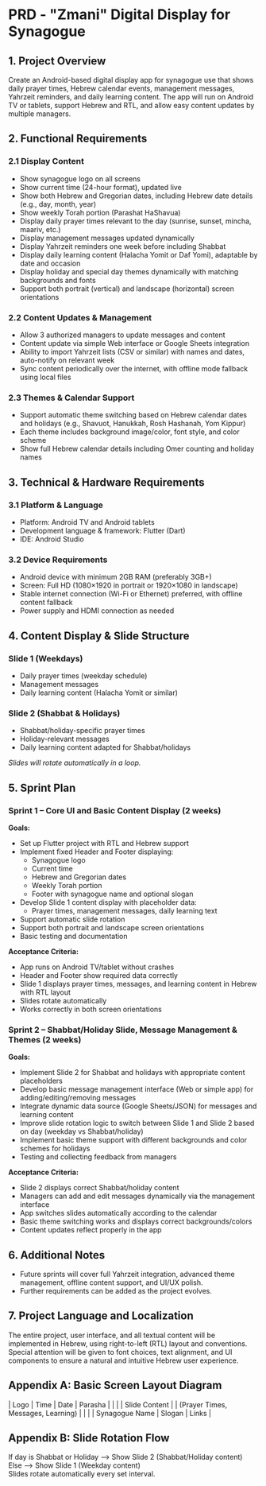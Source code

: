 # PRD - "Zmani" Digital Display for Synagogue

## 1. Project Overview  
Create an Android-based digital display app for synagogue use that shows daily prayer times, Hebrew calendar events, management messages, Yahrzeit reminders, and daily learning content. The app will run on Android TV or tablets, support Hebrew and RTL, and allow easy content updates by multiple managers.

## 2. Functional Requirements

### 2.1 Display Content  
- Show synagogue logo on all screens  
- Show current time (24-hour format), updated live  
- Show both Hebrew and Gregorian dates, including Hebrew date details (e.g., day, month, year)  
- Show weekly Torah portion (Parashat HaShavua)  
- Display daily prayer times relevant to the day (sunrise, sunset, mincha, maariv, etc.)  
- Display management messages updated dynamically  
- Display Yahrzeit reminders one week before including Shabbat  
- Display daily learning content (Halacha Yomit or Daf Yomi), adaptable by date and occasion  
- Display holiday and special day themes dynamically with matching backgrounds and fonts  
- Support both portrait (vertical) and landscape (horizontal) screen orientations  

### 2.2 Content Updates & Management  
- Allow 3 authorized managers to update messages and content  
- Content update via simple Web interface or Google Sheets integration  
- Ability to import Yahrzeit lists (CSV or similar) with names and dates, auto-notify on relevant week  
- Sync content periodically over the internet, with offline mode fallback using local files  

### 2.3 Themes & Calendar Support  
- Support automatic theme switching based on Hebrew calendar dates and holidays (e.g., Shavuot, Hanukkah, Rosh Hashanah, Yom Kippur)  
- Each theme includes background image/color, font style, and color scheme  
- Show full Hebrew calendar details including Omer counting and holiday names  

## 3. Technical & Hardware Requirements

### 3.1 Platform & Language  
- Platform: Android TV and Android tablets  
- Development language & framework: Flutter (Dart)  
- IDE: Android Studio  

### 3.2 Device Requirements  
- Android device with minimum 2GB RAM (preferably 3GB+)  
- Screen: Full HD (1080×1920 in portrait or 1920×1080 in landscape)  
- Stable internet connection (Wi-Fi or Ethernet) preferred, with offline content fallback  
- Power supply and HDMI connection as needed  

## 4. Content Display & Slide Structure

### Slide 1 (Weekdays)  
- Daily prayer times (weekday schedule)  
- Management messages  
- Daily learning content (Halacha Yomit or similar)  

### Slide 2 (Shabbat & Holidays)  
- Shabbat/holiday-specific prayer times  
- Holiday-relevant messages  
- Daily learning content adapted for Shabbat/holidays  

*Slides will rotate automatically in a loop.*

## 5. Sprint Plan

### Sprint 1 – Core UI and Basic Content Display (2 weeks)

**Goals:**  
- Set up Flutter project with RTL and Hebrew support  
- Implement fixed Header and Footer displaying:  
  - Synagogue logo  
  - Current time  
  - Hebrew and Gregorian dates  
  - Weekly Torah portion  
  - Footer with synagogue name and optional slogan  
- Develop Slide 1 content display with placeholder data:  
  - Prayer times, management messages, daily learning text  
- Support automatic slide rotation  
- Support both portrait and landscape screen orientations  
- Basic testing and documentation  

**Acceptance Criteria:**  
- App runs on Android TV/tablet without crashes  
- Header and Footer show required data correctly  
- Slide 1 displays prayer times, messages, and learning content in Hebrew with RTL layout  
- Slides rotate automatically  
- Works correctly in both screen orientations  

### Sprint 2 – Shabbat/Holiday Slide, Message Management & Themes (2 weeks)

**Goals:**  
- Implement Slide 2 for Shabbat and holidays with appropriate content placeholders  
- Develop basic message management interface (Web or simple app) for adding/editing/removing messages  
- Integrate dynamic data source (Google Sheets/JSON) for messages and learning content  
- Improve slide rotation logic to switch between Slide 1 and Slide 2 based on day (weekday vs Shabbat/holiday)  
- Implement basic theme support with different backgrounds and color schemes for holidays  
- Testing and collecting feedback from managers  

**Acceptance Criteria:**  
- Slide 2 displays correct Shabbat/holiday content  
- Managers can add and edit messages dynamically via the management interface  
- App switches slides automatically according to the calendar  
- Basic theme switching works and displays correct backgrounds/colors  
- Content updates reflect properly in the app  

## 6. Additional Notes  
- Future sprints will cover full Yahrzeit integration, advanced theme management, offline content support, and UI/UX polish.  
- Further requirements can be added as the project evolves.  

## 7. Project Language and Localization  
The entire project, user interface, and all textual content will be implemented in Hebrew, using right-to-left (RTL) layout and conventions. Special attention will be given to font choices, text alignment, and UI components to ensure a natural and intuitive Hebrew user experience.

## Appendix A: Basic Screen Layout Diagram  
| Logo | Time | Date | Parasha |
| |
| Slide Content |
| (Prayer Times, Messages, Learning) |
| |
| Synagogue Name | Slogan | Links |

## Appendix B: Slide Rotation Flow  
If day is Shabbat or Holiday --> Show Slide 2 (Shabbat/Holiday content)  
Else --> Show Slide 1 (Weekday content)  
Slides rotate automatically every set interval.
